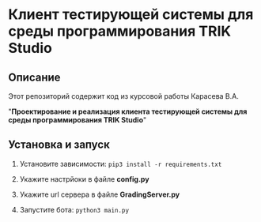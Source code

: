 # Клиент тестирующей системы для среды программирования TRIK Studio

## Описание
Этот репозиторий содержит код из курсовой работы Карасева В.А. 

"**Проектирование и реализация клиента тестирующей системы для среды программирования TRIK Studio**"

## Установка и запуск

1. Установите зависимости:
``pip3 install -r requirements.txt``

2. Укажите настрйоки в файле **config.py**

3. Укажите url сервера в файле **GradingServer.py**

4. Запустите бота:
``python3 main.py`` 

